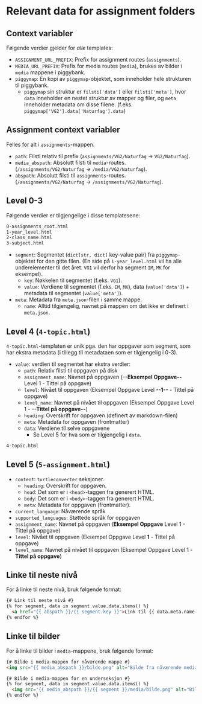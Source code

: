 # Relevant data for assignment folders

## Context variabler

Følgende verdier gjelder for _alle_ templates:

- `ASSIGNMENT_URL_PREFIX`: Prefix for assignment routes (`assignments`).
- `MEDIA_URL_PREFIX`: Prefix for media routes (`media`), brukes av bilder i `media` mappene i piggybank.
- `piggymap`: En kopi av `piggymap`-objektet, som inneholder hele strukturen til piggybank.
  - `piggymap` sin struktur er `filsti['data']` eller `filsti['meta']`, hvor `data` inneholder en nestet struktur av mapper og filer, og `meta` inneholder metadata om disse filene. (f.eks. `piggymap['VG2'].data['Naturfag'].data`)

## Assignment context variabler

Felles for alt i `assignments`-mappen.

- `path`: Filsti relativ til prefix (`assignments/VG2/Naturfag` -> `VG2/Naturfag`).
- `media_abspath`: Absolutt filsti til `media`-routes. (`/assignments/VG2/Naturfag` -> `/media/VG2/Naturfag`).
- `abspath`: Absolutt filsti til `assignments`-routes. (`/assignments/VG2/Naturfag` -> `/assignments/VG2/Naturfag`).

## Level 0-3

Følgende verdier er tilgjengelige i disse templatesene:

```bash
0-assignments_root.html
1-year_level.html
2-class_name.html
3-subject.html
```

- `segment`: Segmentet (`dict[str, dict]` key-value pair) fra `piggymap`-objektet for den gitte filen. (En side på `1-year_level.html` vil ha alle underelementer til det året. `VG1` vil derfor ha segment `IM`, `MK` for eksempel).
  - `key`: Nøkkelen til segmentet (f.eks. `VG1`).
  - `value`: Verdiene til segmentet (f.eks. `IM`, `MK`), data (`value['data']`) + metadata til segmentet (`value['meta']`).
- `meta`: Metadata fra `meta.json`-filen i samme mappe.
  - `name`: Alltid tilgjengelig, navnet på mappen om det ikke er definert i `meta.json`.

## Level 4 (`4-topic.html`)

`4-topic.html`-templaten er unik pga. den har oppgaver som segment, som har ekstra metadata (i tillegg til metadataen som er tilgjengelig i 0-3).

- `value`: verdien til segmentet har ekstra verdier:
  - `path`: Relativ filsti til oppgaven på disk
  - `assignment_name`: Navnet på oppgaven (**--Eksempel Oppgave--** Level 1 - Tittel på oppgave)
  - `level`: Nivået til oppgaven (Eksempel Oppgave Level **--1--** - Tittel på oppgave)
  - `level_name`: Navnet på nivået til oppgaven (Eksempel Oppgave Level 1 - **--Tittel på oppgave--**)
  - `heading`: Overskrift for oppgaven (definert av markdown-filen)
  - `meta`: Metadata for oppgaven (frontmatter)
  - `data`: Verdiene til selve oppgavene
    - Se Level 5 for hva som er tilgjengelig i `data`.

```bash
4-topic.html
```

## Level 5 (`5-assignment.html`)

  - `content`: `turtleconverter` seksjoner.
    - `heading`: Overskrift for oppgaven.
    - `head`: Det som er i `<head>`-taggen fra generert HTML.
    - `body`: Det som er i `<body>`-taggen fra generert HTML.
    - `meta`: Metadata for oppgaven (frontmatter).
  - `current_language`: Nåværende språk
  - `supported_languages`: Støttede språk for oppgaven
  - `assignment_name`: Navnet på oppgaven (**Eksempel Oppgave** Level 1 - Tittel på oppgave)
  - `level`: Nivået til oppgaven (Eksempel Oppgave Level **1** - Tittel på oppgave)
  - `level_name`: Navnet på nivået til oppgaven (Eksempel Oppgave Level 1 - **Tittel på oppgave**)


## Linke til neste nivå

For å linke til neste nivå, bruk følgende format:

```html
{# Link til neste nivå #}
{% for segment, data in segment.value.data.items() %}
  <a href="{{ abspath }}/{{ segment.key }}">Link til {{ data.meta.name }}</a>
{% endfor %}
```


## Linke til bilder

For å linke til bilder i `media`-mappene, bruk følgende format:

```html
{# Bilde i media-mappen for nåværende mappe #}
<img src="{{ media_abspath }}/bilde.png" alt="Bilde fra nåværende media mappe">

{# Bilde i media-mappen for en underseksjon #}
{% for segment, data in segment.value.data.items() %}
  <img src="{{ media_abspath }}/{{ segment }}/media/bilde.png" alt="Bilde fra segmentets media mappe">
{% endfor %}
```
